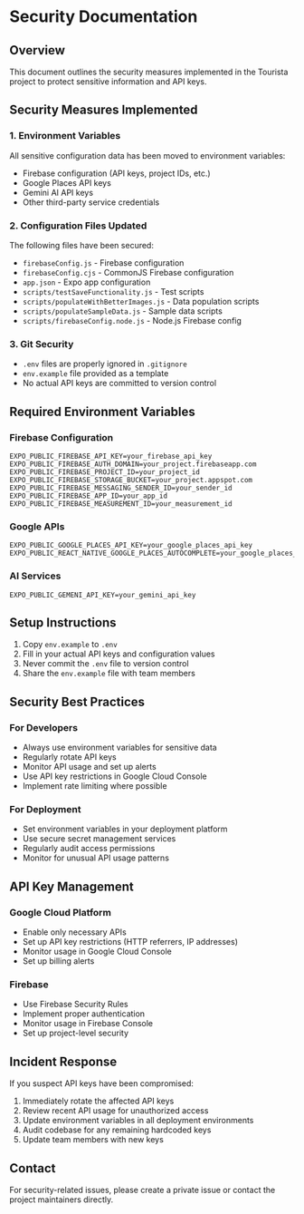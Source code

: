 # Security Documentation

## Overview

This document outlines the security measures implemented in the Tourista project to protect sensitive information and API keys.

## Security Measures Implemented

### 1. Environment Variables

All sensitive configuration data has been moved to environment variables:

- Firebase configuration (API keys, project IDs, etc.)
- Google Places API keys
- Gemini AI API keys
- Other third-party service credentials

### 2. Configuration Files Updated

The following files have been secured:

- `firebaseConfig.js` - Firebase configuration
- `firebaseConfig.cjs` - CommonJS Firebase configuration
- `app.json` - Expo app configuration
- `scripts/testSaveFunctionality.js` - Test scripts
- `scripts/populateWithBetterImages.js` - Data population scripts
- `scripts/populateSampleData.js` - Sample data scripts
- `scripts/firebaseConfig.node.js` - Node.js Firebase config

### 3. Git Security

- `.env` files are properly ignored in `.gitignore`
- `env.example` file provided as a template
- No actual API keys are committed to version control

## Required Environment Variables

### Firebase Configuration

```
EXPO_PUBLIC_FIREBASE_API_KEY=your_firebase_api_key
EXPO_PUBLIC_FIREBASE_AUTH_DOMAIN=your_project.firebaseapp.com
EXPO_PUBLIC_FIREBASE_PROJECT_ID=your_project_id
EXPO_PUBLIC_FIREBASE_STORAGE_BUCKET=your_project.appspot.com
EXPO_PUBLIC_FIREBASE_MESSAGING_SENDER_ID=your_sender_id
EXPO_PUBLIC_FIREBASE_APP_ID=your_app_id
EXPO_PUBLIC_FIREBASE_MEASUREMENT_ID=your_measurement_id
```

### Google APIs

```
EXPO_PUBLIC_GOOGLE_PLACES_API_KEY=your_google_places_api_key
EXPO_PUBLIC_REACT_NATIVE_GOOGLE_PLACES_AUTOCOMPLETE=your_google_places_api_key
```

### AI Services

```
EXPO_PUBLIC_GEMENI_API_KEY=your_gemini_api_key
```

## Setup Instructions

1. Copy `env.example` to `.env`
2. Fill in your actual API keys and configuration values
3. Never commit the `.env` file to version control
4. Share the `env.example` file with team members

## Security Best Practices

### For Developers

- Always use environment variables for sensitive data
- Regularly rotate API keys
- Monitor API usage and set up alerts
- Use API key restrictions in Google Cloud Console
- Implement rate limiting where possible

### For Deployment

- Set environment variables in your deployment platform
- Use secure secret management services
- Regularly audit access permissions
- Monitor for unusual API usage patterns

## API Key Management

### Google Cloud Platform

- Enable only necessary APIs
- Set up API key restrictions (HTTP referrers, IP addresses)
- Monitor usage in Google Cloud Console
- Set up billing alerts

### Firebase

- Use Firebase Security Rules
- Implement proper authentication
- Monitor usage in Firebase Console
- Set up project-level security

## Incident Response

If you suspect API keys have been compromised:

1. Immediately rotate the affected API keys
2. Review recent API usage for unauthorized access
3. Update environment variables in all deployment environments
4. Audit codebase for any remaining hardcoded keys
5. Update team members with new keys

## Contact

For security-related issues, please create a private issue or contact the project maintainers directly.
